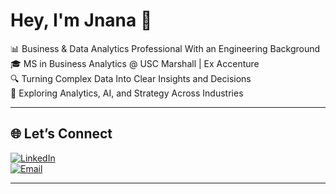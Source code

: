 # Hey, I'm Jnana 👋  

📊 Business & Data Analytics Professional With an Engineering Background  
🎓 MS in Business Analytics @ USC Marshall | Ex Accenture  
🔍 Turning Complex Data Into Clear Insights and Decisions  
🌱 Exploring Analytics, AI, and Strategy Across Industries  

---

## 🌐 Let’s Connect  

[![LinkedIn](https://img.shields.io/badge/LinkedIn-0077B5?style=for-the-badge&logo=linkedin&logoColor=white)](https://www.linkedin.com/in/jnana-k-p)  
[![Email](https://img.shields.io/badge/Email-D14836?style=for-the-badge&logo=gmail&logoColor=white)](mailto:jnanaakp@gmail.com)  

---

